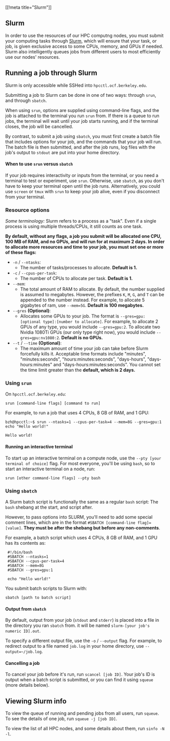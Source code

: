 [[!meta title="Slurm"]]

## Slurm

In order to use the resources of our HPC computng nodes, you must submit your
computing tasks through [Slurm][slurm], which will ensure that your task, or
job, is given exclusive access to some CPUs, memory, and GPUs if needed. Slurm
also intelligently queues jobs from different users to most efficiently use our
nodes' resources.

## Running a job through Slurm

Slurm is only accessible while SSHed into `hpcctl.ocf.berkeley.edu`.

Submitting a job to Slurm can be done in one of two ways: through `srun`, and
through `sbatch`.

When using `srun`, options are supplied using command-line flags, and the job
is attached to the terminal you run `srun` from. If there is a queue to run
jobs, the terminal will wait until your job starts running, and if the terminal
closes, the job will be cancelled.

By contrast, to submit a job using `sbatch`, you must first create a batch file
that includes options for your job, and the commands that your job will run.
The batch file is then submitted, and after the job runs, log files with the
job's output to `stdout` are put into your home directory.

#### When to use `srun` versus `sbatch`

If your job requires interactivity or inputs from the terminal, or you need a
terminal to test or experiment, use `srun`. Otherwise, use `sbatch`, as you
don't have to keep your terminal open until the job runs.
Alternatively, you could use `screen` or `tmux` with `srun` to keep your
job alive, even if you disconnect from your terminal.

### Resource options

*Some terminology:* Slurm refers to a process as a "task". Even if a single
process is using multiple threads/CPUs, it still counts as one task.

**By default, without any flags, a job you submit will be allocated one CPU,
100 MB of RAM, and no GPUs, and will run for at maximum 2 days. In order to
allocate more resources and time to your job, you must set one or more of these
flags:**

* `-n` / `--ntasks`:
    - The number of tasks/processes to allocate. **Default is 1.**
* `-c` / `--cpus-per-task`:
    - The number of CPUs to allocate per task. **Default is 1.**
* `--mem`:
    - The total amount of RAM to allocate. By default, the number supplied is
assumed to megabytes. However, the prefixes `K`, `M`, `G`, and `T` can be
appended to the number instead. For example, to allocate 5 gigabytes of ram,
use `--mem=5G`. **Default is 100 megabytes.**
* `--gres` **(Optional)**:
    - Allocates some GPUs to your job. The format is `--gres=gpu:[optional
type]:[number to allocate]`. For example, to allocate 2 GPUs of any type, you
would include `--gres=gpu:2`. To allocate two Nvidia 1080Ti GPUs (our only type
right now), you would include `--gres=gpu:nv1080:2`. **Default is no GPUs.**
* `--t` / `--time` **(Optional)**:
    - The maximum amount of time your job can take before Slurm forcefully
kills it. Acceptable time formats include "minutes", "minutes:seconds",
"hours:minutes:seconds", "days-hours", "days-hours:minutes" and
"days-hours:minutes:seconds". You cannot set the time limit greater than the
**default, which is 2 days.**

### Using `srun`

On `hpcctl.ocf.berkeley.edu`:

```
srun [command-line flags] [command to run]
```

For example, to run a job that uses 4 CPUs, 8 GB of RAM, and 1 GPU:

```
bzh@hpcctl:~$ srun --ntasks=1 --cpus-per-task=4 --mem=8G --gres=gpu:1 echo "Hello world!"

Hello world!
```

#### Running an interactive terminal

To start up an interactive terminal on a compute node, use the `--pty [your
terminal of choice]` flag. For most everyone, you'll be using `bash`, so to
start an interactive terminal on a node, run:

```
srun [other command-line flags] --pty bash
```

### Using `sbatch`

A Slurm batch script is functionally the same as a regular `bash` script: The
`bash` shebang at the start, and script after.

However, to pass options into SLURM, you'll need to add some special comment
lines, which are in the format `#SBATCH [command-line flag]=[value]`. **They
must be after the shebang but before any non-comments**.

For example, a batch script which uses 4 CPUs, 8 GB of RAM, and 1 GPU has its
contents as:

```
 #!/bin/bash
 #SBATCH --ntasks=1
 #SBATCH --cpus-per-task=4
 #SBATCH --mem=8G
 #SBATCH --gres=gpu:1

 echo "Hello world!"
```

You submit batch scripts to Slurm with:

```
sbatch [path to batch script]
```

#### Output from `sbatch`

By default, output from your job (`stdout` and `stderr`) is placed into a file
in the directory you ran `sbatch` from. it will be named `slurm-[your job's
numeric ID].out`.

To specify a different output file, use the `-o` / `--output` flag. For
example, to redirect output to a file named `job.log` in your home directory,
use `--output=~/job.log`.

#### Cancelling a job

To cancel your job before it's run, run `scancel [job ID]`. Your job's ID is
output when a batch script is submitted, or you can find it using `squeue`
(more details below).

## Viewing Slurm info

To view the queue of running and pending jobs from all users, run `squeue`. To
see the details of one job, run `squeue -j [job ID]`.

To view the list of all HPC nodes, and some details about them, run `sinfo -N
-l`.

[slurm]: https://slurm.schedmd.com/
